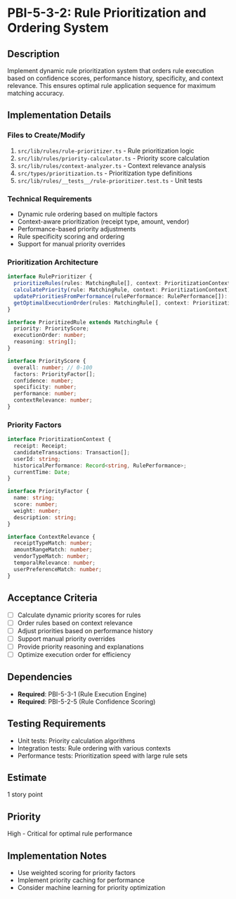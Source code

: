 # PBI-5-3-2: Rule Prioritization and Ordering System

## Description

Implement dynamic rule prioritization system that orders rule execution based on confidence scores, performance history,
specificity, and context relevance. This ensures optimal rule application sequence for maximum matching accuracy.

## Implementation Details

### Files to Create/Modify

1. `src/lib/rules/rule-prioritizer.ts` - Rule prioritization logic
2. `src/lib/rules/priority-calculator.ts` - Priority score calculation
3. `src/lib/rules/context-analyzer.ts` - Context relevance analysis
4. `src/types/prioritization.ts` - Prioritization type definitions
5. `src/lib/rules/__tests__/rule-prioritizer.test.ts` - Unit tests

### Technical Requirements

- Dynamic rule ordering based on multiple factors
- Context-aware prioritization (receipt type, amount, vendor)
- Performance-based priority adjustments
- Rule specificity scoring and ordering
- Support for manual priority overrides

### Prioritization Architecture

```typescript
interface RulePrioritizer {
  prioritizeRules(rules: MatchingRule[], context: PrioritizationContext): PrioritizedRule[];
  calculatePriority(rule: MatchingRule, context: PrioritizationContext): PriorityScore;
  updatePrioritiesFromPerformance(rulePerformance: RulePerformance[]): Promise<void>;
  getOptimalExecutionOrder(rules: MatchingRule[], context: PrioritizationContext): string[];
}

interface PrioritizedRule extends MatchingRule {
  priority: PriorityScore;
  executionOrder: number;
  reasoning: string[];
}

interface PriorityScore {
  overall: number; // 0-100
  factors: PriorityFactor[];
  confidence: number;
  specificity: number;
  performance: number;
  contextRelevance: number;
}
```

### Priority Factors

```typescript
interface PrioritizationContext {
  receipt: Receipt;
  candidateTransactions: Transaction[];
  userId: string;
  historicalPerformance: Record<string, RulePerformance>;
  currentTime: Date;
}

interface PriorityFactor {
  name: string;
  score: number;
  weight: number;
  description: string;
}

interface ContextRelevance {
  receiptTypeMatch: number;
  amountRangeMatch: number;
  vendorTypeMatch: number;
  temporalRelevance: number;
  userPreferenceMatch: number;
}
```

## Acceptance Criteria

- [ ] Calculate dynamic priority scores for rules
- [ ] Order rules based on context relevance
- [ ] Adjust priorities based on performance history
- [ ] Support manual priority overrides
- [ ] Provide priority reasoning and explanations
- [ ] Optimize execution order for efficiency

## Dependencies

- **Required**: PBI-5-3-1 (Rule Execution Engine)
- **Required**: PBI-5-2-5 (Rule Confidence Scoring)

## Testing Requirements

- Unit tests: Priority calculation algorithms
- Integration tests: Rule ordering with various contexts
- Performance tests: Prioritization speed with large rule sets

## Estimate

1 story point

## Priority

High - Critical for optimal rule performance

## Implementation Notes

- Use weighted scoring for priority factors
- Implement priority caching for performance
- Consider machine learning for priority optimization
